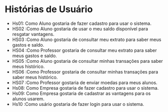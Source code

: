 # Histórias de Usuário

* Hs01: Como Aluno gostaria de fazer cadastro para usar o sistema.
* HS02 :Como Aluno gostaria de usar o meu saldo disponível para resgatar vantagens.
* HS03 :Como Aluno gostaria de consultar meu extrato para saber meus gastos e saldo.
* HS04 :Como Professor gostaria de consultar meu extrato para saber meus gastos e saldo.
* HS05 :Como Aluno gostaria de consultar minhas transações para saber meus histórico.
* HS06 :Como Professor gostaria de consultar minhas transações para saber meus histórico.
* HS07 :Como Professor gostaria de enviar moedas para meus alunos.
* Hs08: Como Empresa gostaria de fazer cadastro para usar o sistema.
* Hs09: Como Empresa gostaria de cadastrar as vantagens para os alunos usarem.
* Hs10 :Como usário gostaria de fazer login para usar o sistema.
